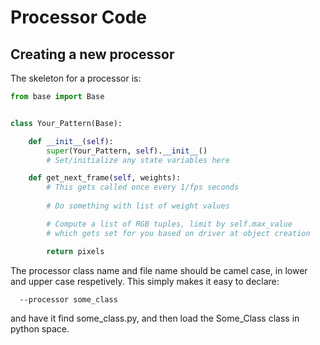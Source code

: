 # Processor Code

## Creating a new processor

The skeleton for a processor is:

```python
from base import Base


class Your_Pattern(Base):

    def __init__(self):
        super(Your_Pattern, self).__init__()
        # Set/initialize any state variables here

    def get_next_frame(self, weights):
        # This gets called once every 1/fps seconds
    
        # Do something with list of weight values

        # Compute a list of RGB tuples, limit by self.max_value
        # which gets set for you based on driver at object creation

        return pixels
```

The processor class name and file name should be camel case, in lower and upper case respetively.  This simply makes it easy to declare:
```bash
  --processor some_class
```
and have it find some_class.py, and then load the Some_Class class in python space.
